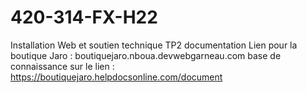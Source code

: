 # 420-314-FX-H22
Installation Web et soutien technique
TP2 documentation
Lien pour la boutique Jaro : boutiquejaro.nboua.devwebgarneau.com
base de connaissance sur le lien : https://boutiquejaro.helpdocsonline.com/document
